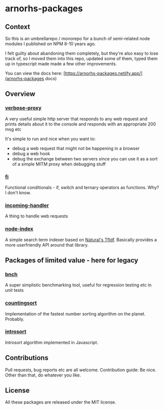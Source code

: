 # arnorhs-packages

## Context

So this is an umbrellarepo / monorepo for a bunch of semi-related node modules I published
on NPM 8-10 years ago.

I felt guilty about abandoning them completely, but they're also easy to lose track of, so I
moved them into this repo, updated some of them, typed them up in typescript made made a few
other improvements.

You can view the docs here: [https://arnorhs-packages.netlify.app/](arnorhs-packages docs)

## Overview

### [verbose-proxy](/pkg/verbose-proxy)

A very useful simple http server that responds to any web request and
prints details about it to the console and responds with an appropriate 200 msg etc

It's simple to run and nice when you want to:

- debug a web request that might not be happening in a browser
- debug a web hook
- debug the exchange between two servers since you can use it as a sort of a simple MITM
  proxy when debugging stuff

### [fi](/pkg/fi)

Functional conditionals - if, switch and ternary operators as functions. Why? I don't know.

### [incoming-handler](/pkg/incoming-handler)

A thing to handle web requests

### [node-index](/pkg/node-index)

A simple search term indexer based on [Natural's TfIdf](http://naturalnode.github.io/natural/tfidf.html). Basically
provides a more userfriendly API around that library.

## Packages of limited value - here for legacy

### [bnch](/pkg/bnch/)

A super simplistic benchmarking tool, useful for regression testing etc in unit tests

### [countingsort](/pkg/countingsort)

Implementation of the fastest number sorting algorithm on the planet. Probably.

### [introsort](/pkg/introsort)

Introsort algorithm implemented in Javascript.

## Contributions

Pull requests, bug reports etc are all welcome. Contribution guide: Be nice. Other than that,
do whatever you like.

## License

All these packages are released under the MIT license.

